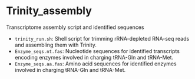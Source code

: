 # Trinity_assembly

Transcriptome assembly script and identified sequences

- `trinity_run.sh`: Shell script for trimming rRNA-depleted RNA-seq reads and assembling them with Trinity.
- `Enzyme_seqs.nt.fas`: Nucleotide sequences for identified transcripts encoding enzymes involved in charging tRNA-Gln and tRNA-Met.
- `Enzyme_seqs.aa.fas`: Amino acid sequences for identified enzymes involved in charging tRNA-Gln and tRNA-Met.